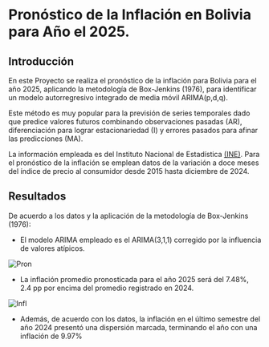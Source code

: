 # Pronóstico de la Inflación en Bolivia para Año el 2025.

## Introducción

En este Proyecto se realiza el pronóstico de la inflación para Bolivia para el año 2025, aplicando la metodología de Box-Jenkins (1976), para identificar un modelo autorregresivo integrado de media móvil ARIMA(p,d,q).

Este método es muy popular para la previsión de series temporales dado que predice valores futuros combinando observaciones pasadas (AR), diferenciación para lograr estacionariedad (I) y errores pasados para afinar las predicciones (MA).

La información empleada es del Instituto Nacional de Estadística [(INE)](https://www.ine.gob.bo/). Para el pronóstico de la inflación se emplean datos de la variación a doce meses del índice de precio al consumidor desde 2015 hasta diciembre de 2024.

## Resultados

De acuerdo a los datos y la aplicación de la metodología de Box-Jenkins (1976):

+ El modelo ARIMA empleado es el ARIMA(3,1,1) corregido por la influencia de valores atípicos.

![Pron](https://github.com/DaM16/Portafolio/blob/e96660d64ac51a60fceaa2f56c1acc5251a54f9f/Pronostico%20de%20la%20Inflaci%C3%B3n/G1.png)

+ La inflación promedio pronosticada para el año 2025 será del 7.48%, 2.4 pp por encima del promedio registrado en 2024.

![Infl](https://github.com/DaM16/Portafolio/blob/e96660d64ac51a60fceaa2f56c1acc5251a54f9f/Pronostico%20de%20la%20Inflaci%C3%B3n/G2.png
)

* Además, de acuerdo con los datos, la inflación en el último semestre del año 2024 presentó una dispersión marcada, terminando el año con una inflación de 9.97%




